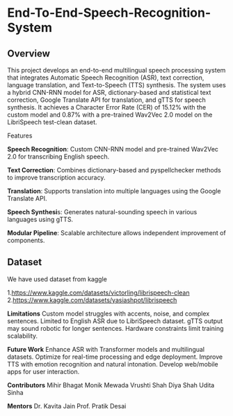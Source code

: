 # End-To-End-Speech-Recognition-System
## Overview

This project develops an end-to-end multilingual speech processing system that integrates Automatic Speech Recognition (ASR), text correction, language translation, and Text-to-Speech (TTS) synthesis. The system uses a hybrid CNN-RNN model for ASR, dictionary-based and statistical text correction, Google Translate API for translation, and gTTS for speech synthesis. It achieves a Character Error Rate (CER) of 15.12% with the custom model and 0.87% with a pre-trained Wav2Vec 2.0 model on the LibriSpeech test-clean dataset.

Features

**Speech Recognition**: Custom CNN-RNN model and pre-trained Wav2Vec 2.0 for transcribing English speech.

**Text Correction**: Combines dictionary-based and pyspellchecker methods to improve transcription accuracy.

**Translation**: Supports translation into multiple languages using the Google Translate API.

**Speech Synthesi**s: Generates natural-sounding speech in various languages using gTTS.

**Modular Pipeline**: Scalable architecture allows independent improvement of components.

## Dataset
We have used dataset from kaggle

1.https://www.kaggle.com/datasets/victorling/librispeech-clean
2.https://www.kaggle.com/datasets/yasiashpot/librispeech

**Limitations**
Custom model struggles with accents, noise, and complex sentences.
Limited to English ASR due to LibriSpeech dataset.
gTTS output may sound robotic for longer sentences.
Hardware constraints limit training scalability.

**Future Work**
Enhance ASR with Transformer models and multilingual datasets.
Optimize for real-time processing and edge deployment.
Improve TTS with emotion recognition and natural intonation.
Develop web/mobile apps for user interaction.

**Contributors**
Mihir Bhagat
Monik Mewada
Vrushti Shah
Diya Shah
Udita Sinha

**Mentors**
Dr. Kavita Jain
Prof. Pratik Desai
